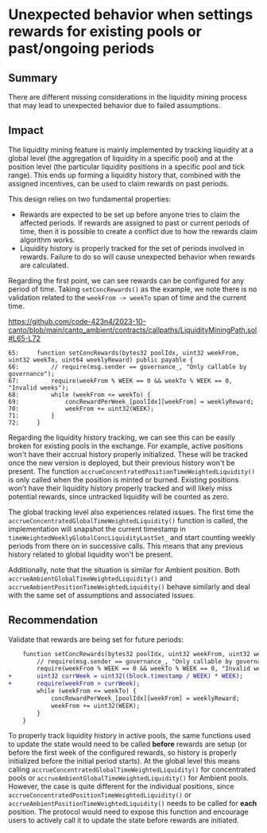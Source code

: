 # Unexpected behavior when settings rewards for existing pools or past/ongoing periods

## Summary

There are different missing considerations in the liquidity mining process that may lead to unexpected behavior due to failed assumptions.

## Impact

The liquidity mining feature is mainly implemented by tracking liquidity at a global level (the aggregation of liquidity in a specific pool) and at the position level (the particular liquidity positions in a specific pool and tick range). This ends up forming a liquidity history that, combined with the assigned incentives, can be used to claim rewards on past periods.

This design relies on two fundamental properties:

- Rewards are expected to be set up before anyone tries to claim the affected periods. If rewards are assigned to past or current periods of time, then it is possible to create a conflict due to how the rewards claim algorithm works.
- Liquidity history is properly tracked for the set of periods involved in rewards. Failure to do so will cause unexpected behavior when rewards are calculated.

Regarding the first point, we can see rewards can be configured for any period of time. Taking `setConcRewards()` as the example, we note there is no validation related to the `weekFrom -> weekTo` span of time and the current time.

https://github.com/code-423n4/2023-10-canto/blob/main/canto_ambient/contracts/callpaths/LiquidityMiningPath.sol#L65-L72

```solidity
65:     function setConcRewards(bytes32 poolIdx, uint32 weekFrom, uint32 weekTo, uint64 weeklyReward) public payable {
66:         // require(msg.sender == governance_, "Only callable by governance");
67:         require(weekFrom % WEEK == 0 && weekTo % WEEK == 0, "Invalid weeks");
68:         while (weekFrom <= weekTo) {
69:             concRewardPerWeek_[poolIdx][weekFrom] = weeklyReward;
70:             weekFrom += uint32(WEEK);
71:         }
72:     }
```

Regarding the liquidity history tracking, we can see this can be easily broken for existing pools in the exchange. For example, active positions won't have their accrual history properly initialized. These will be tracked once the new version is deployed, but their previous history won't be present. The function `accrueConcentratedPositionTimeWeightedLiquidity()` is only called when the position is minted or burned. Existing positions won't have their liquidity history properly tracked and will likely miss potential rewards, since untracked liquidity will be counted as zero.

The global tracking level also experiences related issues. The first time the `accrueConcentratedGlobalTimeWeightedLiquidity()` function is called, the implementation will snapshot the current timestamp in `timeWeightedWeeklyGlobalConcLiquidityLastSet_` and start counting weekly periods from there on in successive calls. This means that any previous history related to global liquidity won't be present.

Additionally, note that the situation is similar for Ambient position. Both `accrueAmbientGlobalTimeWeightedLiquidity()` and `accrueAmbientPositionTimeWeightedLiquidity()` behave similarly and deal with the same set of assumptions and associated issues.

## Recommendation

Validate that rewards are being set for future periods:

```diff
    function setConcRewards(bytes32 poolIdx, uint32 weekFrom, uint32 weekTo, uint64 weeklyReward) public payable {
        // require(msg.sender == governance_, "Only callable by governance");
        require(weekFrom % WEEK == 0 && weekTo % WEEK == 0, "Invalid weeks");
+       uint32 currWeek = uint32((block.timestamp / WEEK) * WEEK);
+       require(weekFrom > currWeek);
        while (weekFrom <= weekTo) {
            concRewardPerWeek_[poolIdx][weekFrom] = weeklyReward;
            weekFrom += uint32(WEEK);
        }
    }
```

To properly track liquidity history in active pools, the same functions used to update the state would need to be called **before** rewards are setup (or before the first week of the configured rewards, so history is properly initialized before the initial period starts). At the global level this means calling `accrueConcentratedGlobalTimeWeightedLiquidity()` for concentrated pools or `accrueAmbientGlobalTimeWeightedLiquidity()` for Ambient pools. However, the case is quite different for the individual positions, since `accrueConcentratedPositionTimeWeightedLiquidity()` or `accrueAmbientPositionTimeWeightedLiquidity()` needs to be called for **each** position. The protocol would need to expose this function and encourage users to actively call it to update the state before rewards are initiated.
